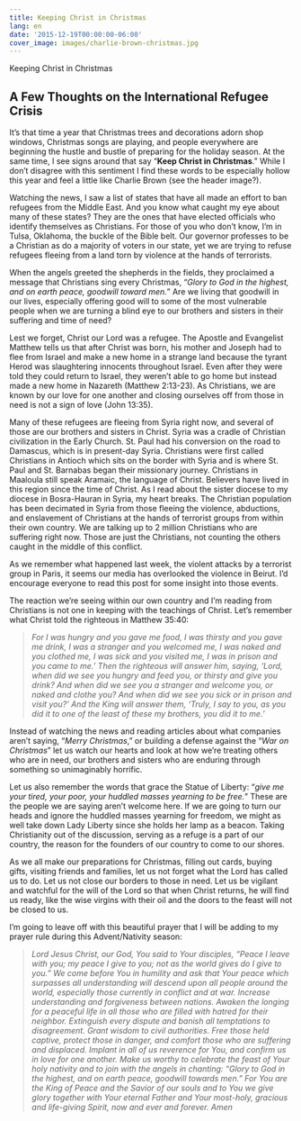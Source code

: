 ```yaml
---
title: Keeping Christ in Christmas
lang: en
date: '2015-12-19T00:00:00-06:00'
cover_image: images/charlie-brown-christmas.jpg
---
```

Keeping Christ in Christmas

## A Few Thoughts on the International Refugee Crisis

It’s that time a year that Christmas trees and decorations adorn shop windows, Christmas songs are playing, and people everywhere are beginning the hustle and bustle of preparing for the holiday season. At the same time, I see signs around that say “**Keep Christ in Christmas**.” While I don’t disagree with this sentiment I find these words to be especially hollow this year and feel a little like Charlie Brown (see the header image?).

Watching the news, I saw a list of states that have all made an effort to ban refugees from the Middle East. And you know what caught my eye about many of these states? They are the ones that have elected officials who identify themselves as Christians. For those of you who don’t know, I’m in Tulsa, Oklahoma, the buckle of the Bible belt. Our governor professes to be a Christian as do a majority of voters in our state, yet we are trying to refuse refugees fleeing from a land torn by violence at the hands of terrorists.

When the angels greeted the shepherds in the fields, they proclaimed a message that Christians sing every Christmas, “_Glory to God in the highest, and on earth peace, goodwill toward men._” Are we living that goodwill in our lives, especially offering good will to some of the most vulnerable people when we are turning a blind eye to our brothers and sisters in their suffering and time of need?

Lest we forget, Christ our Lord was a refugee. The Apostle and Evangelist Matthew tells us that after Christ was born, his mother and Joseph had to flee from Israel and make a new home in a strange land because the tyrant Herod was slaughtering innocents throughout Israel. Even after they were told they could return to Israel, they weren’t able to go home but instead made a new home in Nazareth (Matthew 2:13-23). As Christians, we are known by our love for one another and closing ourselves off from those in need is not a sign of love (John 13:35).

Many of these refugees are fleeing from Syria right now, and several of those are our brothers and sisters in Christ. Syria was a cradle of Christian civilization in the Early Church. St. Paul had his conversion on the road to Damascus, which is in present-day Syria. Christians were first called Christians in Antioch which sits on the border with Syria and is where St. Paul and St. Barnabas began their missionary journey. Christians in Maaloula still speak Aramaic, the language of Christ. Believers have lived in this region since the time of Christ. As I read about the sister diocese to my diocese in Bosra-Hauran in Syria, my heart breaks. The Christian population has been decimated in Syria from those fleeing the violence, abductions, and enslavement of Christians at the hands of terrorist groups from within their own country. We are talking up to 2 million Christians who are suffering right now. Those are just the Christians, not counting the others caught in the middle of this conflict.

As we remember what happened last week, the violent attacks by a terrorist group in Paris, it seems our media has overlooked the violence in Beirut. I’d encourage everyone to read this post for some insight into those events.

The reaction we’re seeing within our own country and I’m reading from Christians is not one in keeping with the teachings of Christ. Let’s remember what Christ told the righteous in Matthew 35:40:

> _For I was hungry and you gave me food, I was thirsty and you gave me drink, I was a stranger and you welcomed me, I was naked and you clothed me, I was sick and you visited me, I was in prison and you came to me.’ Then the righteous will answer him, saying, ‘Lord, when did we see you hungry and feed you, or thirsty and give you drink? And when did we see you a stranger and welcome you, or naked and clothe you? And when did we see you sick or in prison and visit you?’ And the King will answer them, ‘Truly, I say to you, as you did it to one of the least of these my brothers, you did it to me.’_

Instead of watching the news and reading articles about what companies aren’t saying, “*Merry Christmas*,” or building a defense against the “*War on Christmas*” let us watch our hearts and look at how we’re treating others who are in need, our brothers and sisters who are enduring through something so unimaginably horrific.

Let us also remember the words that grace the Statue of Liberty: “*give me your tired, your poor, your huddled masses yearning to be free.*” These are the people we are saying aren’t welcome here. If we are going to turn our heads and ignore the huddled masses yearning for freedom, we might as well take down Lady Liberty since she holds her lamp as a beacon. Taking Christianity out of the discussion, serving as a refuge is a part of our country, the reason for the founders of our country to come to our shores.

As we all make our preparations for Christmas, filling out cards, buying gifts, visiting friends and families, let us not forget what the Lord has called us to do. Let us not close our borders to those in need. Let us be vigilant and watchful for the will of the Lord so that when Christ returns, he will find us ready, like the wise virgins with their oil and the doors to the feast will not be closed to us.

I’m going to leave off with this beautiful prayer that I will be adding to my prayer rule during this Advent/Nativity season:

> _Lord Jesus Christ, our God, You said to Your disciples, “Peace I leave with you; my peace I give to you; not as the world gives do I give to you.” We come before You in humility and ask that Your peace which surpasses all understanding will descend upon all people around the world, especially those currently in conflict and at war. Increase understanding and forgiveness between nations. Awaken the longing for a peaceful life in all those who are filled with hatred for their neighbor. Extinguish every dispute and banish all temptations to disagreement. Grant wisdom to civil authorities. Free those held captive, protect those in danger, and comfort those who are suffering and displaced. Implant in all of us reverence for You, and confirm us in love for one another. Make us worthy to celebrate the feast of Your holy nativity and to join with the angels in chanting: “Glory to God in the highest, and on earth peace, goodwill towards men.” For You are the King of Peace and the Savior of our souls and to You we give glory together with Your eternal Father and Your most-holy, gracious and life-giving Spirit, now and ever and forever. Amen_
